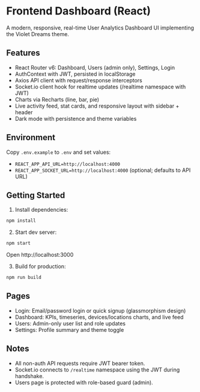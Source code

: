 # Frontend Dashboard (React)

A modern, responsive, real-time User Analytics Dashboard UI implementing the Violet Dreams theme.

## Features

- React Router v6: Dashboard, Users (admin only), Settings, Login
- AuthContext with JWT, persisted in localStorage
- Axios API client with request/response interceptors
- Socket.io client hook for realtime updates (/realtime namespace with JWT)
- Charts via Recharts (line, bar, pie)
- Live activity feed, stat cards, and responsive layout with sidebar + header
- Dark mode with persistence and theme variables

## Environment

Copy `.env.example` to `.env` and set values:

- `REACT_APP_API_URL=http://localhost:4000`
- `REACT_APP_SOCKET_URL=http://localhost:4000` (optional; defaults to API URL)

## Getting Started

1. Install dependencies:

```bash
npm install
```

2. Start dev server:

```bash
npm start
```

Open http://localhost:3000

3. Build for production:

```bash
npm run build
```

## Pages

- Login: Email/password login or quick signup (glassmorphism design)
- Dashboard: KPIs, timeseries, devices/locations charts, and live feed
- Users: Admin-only user list and role updates
- Settings: Profile summary and theme toggle

## Notes

- All non-auth API requests require JWT bearer token.
- Socket.io connects to `/realtime` namespace using the JWT during handshake.
- Users page is protected with role-based guard (admin).
